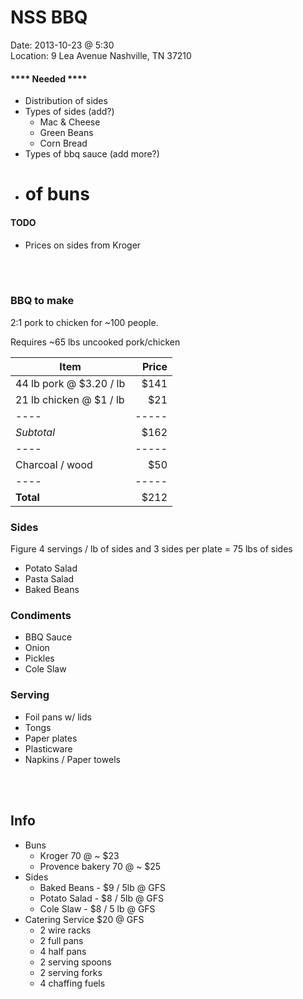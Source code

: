 NSS BBQ
=======
Date: 2013-10-23 @ 5:30  
Location: 9 Lea Avenue Nashville, TN 37210

#### **** Needed ****
- Distribution of sides
- Types of sides (add?)
    - Mac & Cheese
    - Green Beans
    - Corn Bread
- Types of bbq sauce (add more?)
- # of buns

#### TODO
- Prices on sides from Kroger

<br />
<br />

### BBQ to make
2:1 pork to chicken for ~100 people.

Requires ~65 lbs uncooked pork/chicken
 

| Item                    | Price |  
| ----------------------- | ----: |  
| 44 lb pork @ $3.20 / lb | $141  |  
| 21 lb chicken @ $1 / lb | $21   |  
| ----                    | ----- |  
| *Subtotal*              | $162  |
| ----                    | ----- |
| Charcoal / wood         | $50   |
| ----                    | ----- |
| **Total**               | $212  |
  

### Sides
Figure 4 servings / lb of sides and 3 sides per plate = 75 lbs of sides
- Potato Salad
- Pasta Salad
- Baked Beans

### Condiments
- BBQ Sauce
- Onion
- Pickles
- Cole Slaw

### Serving
- Foil pans w/ lids
- Tongs
- Paper plates
- Plasticware
- Napkins / Paper towels

<br />
<br />

## Info
- Buns
    - Kroger 70 @ ~ $23
    - Provence bakery 70 @ ~ $25
- Sides
    - Baked Beans - $9 / 5lb @ GFS
    - Potato Salad - $8 / 5lb @ GFS
    - Cole Slaw - $8 / 5 lb @ GFS
- Catering Service $20 @ GFS
    - 2 wire racks
    - 2 full pans
    - 4 half pans
    - 2 serving spoons
    - 2 serving forks
    - 4 chaffing fuels
